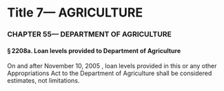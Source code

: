 
# Title 7— AGRICULTURE
### CHAPTER 55— DEPARTMENT OF AGRICULTURE
#### § 2208a. Loan levels provided to Department of Agriculture

On and after November 10, 2005 , loan levels provided in this or any other Appropriations Act to the Department of Agriculture shall be considered estimates, not limitations.
